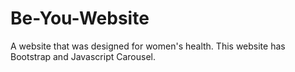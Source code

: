 # Be-You-Website
A website that was designed for women's health. This website has Bootstrap and Javascript Carousel.
